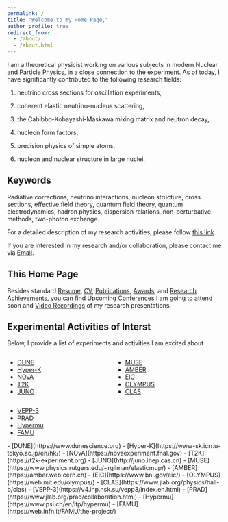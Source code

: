 ```yaml
---
permalink: /
title: "Welcome to my Home Page,"
author_profile: true
redirect_from: 
  - /about/
  - /about.html
---
```


I am a theoretical physicist working on various subjects in modern Nuclear and Particle Physics, in a close connection to the experiment. As of today, I have significantly contributed to the following research fields: 

1) neutrino cross sections for oscillation experiments,

2) coherent elastic neutrino-nucleus scattering,

3) the Cabibbo-Kobayashi-Maskawa mixing matrix and neutron decay,
  
4) nucleon form factors,

5) precision physics of simple atoms,

6) nucleon and nuclear structure in large nuclei.

Keywords
------
Radiative corrections, neutrino interactions, nucleon structure, cross sections, effective field theory, quantum field theory, quantum electrodynamics, hadron physics, dispersion relations, non-perturbative methods, two-photon exchange.

For a detailed description of my research activities, please follow [this link](https://tomalak7.github.io/achievements).

If you are interested in my research and/or collaboration, please contact me via [Email](mailto:sashatomalak@icloud.com).

This Home Page
------

Besides standard [Resume](https://tomalak7.github.io/resume), [CV](https://tomalak7.github.io/cv), [Publications](https://tomalak7.github.io/publications), [Awards](https://tomalak7.github.io/awards), and [Research Achievements](https://tomalak7.github.io/achievements), you can find [Upcoming Conferences](https://tomalak7.github.io/conferences) I am going to attend soon and [Video Recordings](https://tomalak7.github.io/records) of my research presentations.


Experimental Activities of Interst
------

Below, I provide a list of experiments and activities I am excited about
<div style="display: flex; flex-wrap: wrap; justify-content: space-between;">

<div style="flex: 1; min-width: 200px; margin-right: 20px;">

- [DUNE](https://www.dunescience.org)  
- [Hyper-K](https://www-sk.icrr.u-tokyo.ac.jp/en/hk/)  
- [NOvA](https://novaexperiment.fnal.gov)  
- [T2K](https://t2k-experiment.org)  
- [JUNO](http://juno.ihep.cas.cn)

</div>

<div style="flex: 1; min-width: 200px; margin-right: 20px;">

- [MUSE](https://www.physics.rutgers.edu/~rgilman/elasticmup/)  
- [AMBER](https://amber.web.cern.ch)  
- [EIC](https://www.bnl.gov/eic/)  
- [OLYMPUS](https://web.mit.edu/olympus/)  
- [CLAS](https://www.jlab.org/physics/hall-b/clas)

</div>

<div style="flex: 1; min-width: 200px;">

- [VEPP-3](https://v4.inp.nsk.su/vepp3/index.en.html)  
- [PRAD](https://www.jlab.org/prad/collaboration.html)  
- [Hypermu](https://www.psi.ch/en/ltp/hypermu)  
- [FAMU](https://web.infn.it/FAMU/the-project/)

</div>

</div>
- [DUNE](https://www.dunescience.org)
- [Hyper-K](https://www-sk.icrr.u-tokyo.ac.jp/en/hk/)
- [NOvA](https://novaexperiment.fnal.gov)
- [T2K](https://t2k-experiment.org)
- [JUNO](http://juno.ihep.cas.cn)
- [MUSE](https://www.physics.rutgers.edu/~rgilman/elasticmup/)
- [AMBER](https://amber.web.cern.ch)
- [EIC](https://www.bnl.gov/eic/)
- [OLYMPUS](https://web.mit.edu/olympus/)
- [CLAS](https://www.jlab.org/physics/hall-b/clas)
- [VEPP-3](https://v4.inp.nsk.su/vepp3/index.en.html)
- [PRAD](https://www.jlab.org/prad/collaboration.html)
- [Hypermu](https://www.psi.ch/en/ltp/hypermu)
- [FAMU](https://web.infn.it/FAMU/the-project/)


<!---
Projects and Jobs
------
If you are highly motivated-bachelor/master/PhD student, or postdocs and seeking for opportunities to continue research, please do not hesitate to contact me via [Email](mailto:sashatomalak@icloud.com).
--->

